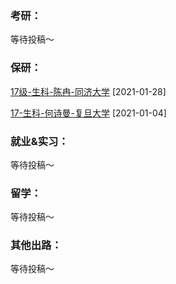 ### 考研：

等待投稿～

### 保研：

[17级-生科-陈冉-同济大学](升学就业/生命科学学院/17级-生科-陈冉.md) [2021-01-28]

[17-生科-何诗曼-复旦大学](升学就业/生命科学学院/17-生科-何诗曼.md) [2021-01-04]

### 就业&实习：

等待投稿～

### 留学：

等待投稿～

### 其他出路：

等待投稿～